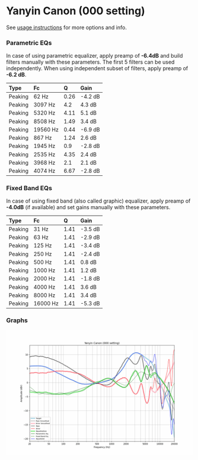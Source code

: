 # Yanyin Canon (000 setting)
See [usage instructions](https://github.com/jaakkopasanen/AutoEq#usage) for more options and info.

### Parametric EQs
In case of using parametric equalizer, apply preamp of **-6.4dB** and build filters manually
with these parameters. The first 5 filters can be used independently.
When using independent subset of filters, apply preamp of **-6.2 dB**.

| Type    | Fc       |    Q | Gain    |
|:--------|:---------|:-----|:--------|
| Peaking | 62 Hz    | 0.26 | -4.2 dB |
| Peaking | 3097 Hz  | 4.2  | 4.3 dB  |
| Peaking | 5320 Hz  | 4.11 | 5.1 dB  |
| Peaking | 8508 Hz  | 1.49 | 3.4 dB  |
| Peaking | 19560 Hz | 0.44 | -6.9 dB |
| Peaking | 867 Hz   | 1.24 | 2.6 dB  |
| Peaking | 1945 Hz  | 0.9  | -2.8 dB |
| Peaking | 2535 Hz  | 4.35 | 2.4 dB  |
| Peaking | 3968 Hz  | 2.1  | 2.1 dB  |
| Peaking | 4074 Hz  | 6.67 | -2.8 dB |

### Fixed Band EQs
In case of using fixed band (also called graphic) equalizer, apply preamp of **-4.0dB**
(if available) and set gains manually with these parameters.

| Type    | Fc       |    Q | Gain    |
|:--------|:---------|:-----|:--------|
| Peaking | 31 Hz    | 1.41 | -3.5 dB |
| Peaking | 63 Hz    | 1.41 | -2.9 dB |
| Peaking | 125 Hz   | 1.41 | -3.4 dB |
| Peaking | 250 Hz   | 1.41 | -2.4 dB |
| Peaking | 500 Hz   | 1.41 | 0.8 dB  |
| Peaking | 1000 Hz  | 1.41 | 1.2 dB  |
| Peaking | 2000 Hz  | 1.41 | -1.8 dB |
| Peaking | 4000 Hz  | 1.41 | 3.6 dB  |
| Peaking | 8000 Hz  | 1.41 | 3.4 dB  |
| Peaking | 16000 Hz | 1.41 | -5.3 dB |

### Graphs
![](./Yanyin%20Canon%20(000%20setting).png)